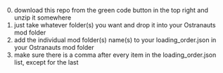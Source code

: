 0. download this repo from the green code button in the top right and unzip it somewhere
1. just take whatever folder(s) you want and drop it into your Ostranauts mod folder
2. add the individual mod folder(s) name(s) to your loading_order.json in your Ostranauts mod folder
3. make sure there is a comma after every item in the loading_order.json list, except for the last
